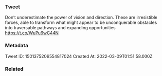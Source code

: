 ### Tweet
Don’t underestimate the power of vision and direction. These are irresistible forces, able to transform what might appear to be unconquerable obstacles into traversable pathways and expanding opportunities https://t.co/WuPu6wC44N

### Metadata
Tweet ID: 1501375209554817024
Created At: 2022-03-09T01:51:58.000Z

### Related

